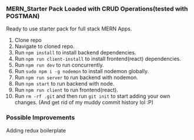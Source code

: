 ### MERN_Starter Pack Loaded with CRUD Operations(tested with POSTMAN)
 Ready to use starter pack for full stack MERN Apps.
 1) Clone repo
 2) Navigate to cloned repo.
 3) Run `npm install` to install backend dependencies.
 4) Run `npm run client-install` to install frontend(react) dependencies.
 5) Run `npm run dev` to run concurrently.
 6) Run `sudo npm i -g nodemon` to install nodemon globally.
 7) Run `npm run server` to run backend with nodemon.
 8) Run `npm start` to run backend with node.
 9) Run `npm run client` to run frontend(react).
 10) Run `rm -rf .git` and then run `git init` to start adding your own changes. (And get rid of my muddy commit history lol :P)

### Possible Improvements
Adding redux boilerplate

